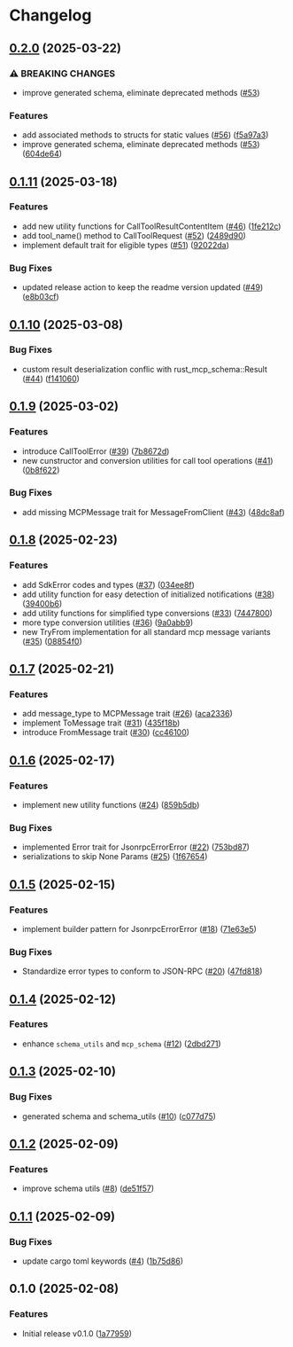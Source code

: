# Changelog

## [0.2.0](https://github.com/rust-mcp-stack/rust-mcp-schema/compare/v0.1.11...v0.2.0) (2025-03-22)


### ⚠ BREAKING CHANGES

* improve generated schema, eliminate deprecated methods ([#53](https://github.com/rust-mcp-stack/rust-mcp-schema/issues/53))

### Features

* add associated methods to structs for static values ([#56](https://github.com/rust-mcp-stack/rust-mcp-schema/issues/56)) ([f5a97a3](https://github.com/rust-mcp-stack/rust-mcp-schema/commit/f5a97a3aabf7ddcb18813decd854bed63eec0227))
* improve generated schema, eliminate deprecated methods ([#53](https://github.com/rust-mcp-stack/rust-mcp-schema/issues/53)) ([604de64](https://github.com/rust-mcp-stack/rust-mcp-schema/commit/604de64207d04896a2bbafb6d771b98603a3988d))

## [0.1.11](https://github.com/rust-mcp-stack/rust-mcp-schema/compare/v0.1.10...v0.1.11) (2025-03-18)


### Features

* add new utility functions for CallToolResultContentItem ([#46](https://github.com/rust-mcp-stack/rust-mcp-schema/issues/46)) ([1fe212c](https://github.com/rust-mcp-stack/rust-mcp-schema/commit/1fe212c38a37033180644d938f38e990126465ea))
* add tool_name() method to CallToolRequest ([#52](https://github.com/rust-mcp-stack/rust-mcp-schema/issues/52)) ([2489d90](https://github.com/rust-mcp-stack/rust-mcp-schema/commit/2489d900acee25efdfbc21066110a59665ab2e7f))
* implement default trait for eligible types ([#51](https://github.com/rust-mcp-stack/rust-mcp-schema/issues/51)) ([92022da](https://github.com/rust-mcp-stack/rust-mcp-schema/commit/92022da588dcaa882debeea1c9ca6c5012f5077f))


### Bug Fixes

* updated release action to keep the readme version updated ([#49](https://github.com/rust-mcp-stack/rust-mcp-schema/issues/49)) ([e8b03cf](https://github.com/rust-mcp-stack/rust-mcp-schema/commit/e8b03cfd8879074b8f0ce35860647782549c190b))

## [0.1.10](https://github.com/rust-mcp-stack/rust-mcp-schema/compare/v0.1.9...v0.1.10) (2025-03-08)


### Bug Fixes

* custom result deserialization conflic with rust_mcp_schema::Result ([#44](https://github.com/rust-mcp-stack/rust-mcp-schema/issues/44)) ([f141060](https://github.com/rust-mcp-stack/rust-mcp-schema/commit/f14106047ee6fdc499f0915ea2029954cf06d634))

## [0.1.9](https://github.com/rust-mcp-stack/rust-mcp-schema/compare/v0.1.8...v0.1.9) (2025-03-02)


### Features

* introduce CallToolError ([#39](https://github.com/rust-mcp-stack/rust-mcp-schema/issues/39)) ([7b8672d](https://github.com/rust-mcp-stack/rust-mcp-schema/commit/7b8672d7aecd67448bff7d9f3fa933d25ea845bc))
* new cunstructor and conversion utilities for call tool operations ([#41](https://github.com/rust-mcp-stack/rust-mcp-schema/issues/41)) ([0b8f622](https://github.com/rust-mcp-stack/rust-mcp-schema/commit/0b8f6223ca5fd709ab55f4d7f0f9aef6e81e21b0))


### Bug Fixes

* add missing MCPMessage trait for MessageFromClient ([#43](https://github.com/rust-mcp-stack/rust-mcp-schema/issues/43)) ([48dc8af](https://github.com/rust-mcp-stack/rust-mcp-schema/commit/48dc8af9f677d1675e34bb429d7f493d163d51b6))

## [0.1.8](https://github.com/rust-mcp-stack/rust-mcp-schema/compare/v0.1.7...v0.1.8) (2025-02-23)


### Features

* add SdkError codes and types ([#37](https://github.com/rust-mcp-stack/rust-mcp-schema/issues/37)) ([034ee8f](https://github.com/rust-mcp-stack/rust-mcp-schema/commit/034ee8f31f86314ff879174b33f41924da5cdb72))
* add utility function for easy detection of initialized notifications ([#38](https://github.com/rust-mcp-stack/rust-mcp-schema/issues/38)) ([39400b6](https://github.com/rust-mcp-stack/rust-mcp-schema/commit/39400b6f13b07a0a59180dcba38cc07249e907f7))
* add utility functions for simplified type conversions ([#33](https://github.com/rust-mcp-stack/rust-mcp-schema/issues/33)) ([7447800](https://github.com/rust-mcp-stack/rust-mcp-schema/commit/74478006769feb8692bf6a62cf51c549eb69863b))
* more type conversion utilities ([#36](https://github.com/rust-mcp-stack/rust-mcp-schema/issues/36)) ([9a0abb9](https://github.com/rust-mcp-stack/rust-mcp-schema/commit/9a0abb9a37cd7feb7555a7f98f23ad6a05c7410e))
* new TryFrom implementation for all standard mcp message variants ([#35](https://github.com/rust-mcp-stack/rust-mcp-schema/issues/35)) ([08854f0](https://github.com/rust-mcp-stack/rust-mcp-schema/commit/08854f07f93da8fe2bcd56bab7c910ac490413d8))

## [0.1.7](https://github.com/rust-mcp-stack/rust-mcp-schema/compare/v0.1.6...v0.1.7) (2025-02-21)


### Features

* add message_type to MCPMessage trait ([#26](https://github.com/rust-mcp-stack/rust-mcp-schema/issues/26)) ([aca2336](https://github.com/rust-mcp-stack/rust-mcp-schema/commit/aca2336f6fa9258098d934bb5e5205ae12ebed1f))
* implement ToMessage trait ([#31](https://github.com/rust-mcp-stack/rust-mcp-schema/issues/31)) ([435f18b](https://github.com/rust-mcp-stack/rust-mcp-schema/commit/435f18b376db0f368f8995fc5c76f8b95eb75ebe))
* introduce FromMessage trait ([#30](https://github.com/rust-mcp-stack/rust-mcp-schema/issues/30)) ([cc46100](https://github.com/rust-mcp-stack/rust-mcp-schema/commit/cc46100a3e66889f21df919c98abefd4598dfa30))

## [0.1.6](https://github.com/rust-mcp-stack/rust-mcp-schema/compare/v0.1.5...v0.1.6) (2025-02-17)


### Features

* implement new utility functions ([#24](https://github.com/rust-mcp-stack/rust-mcp-schema/issues/24)) ([859b5db](https://github.com/rust-mcp-stack/rust-mcp-schema/commit/859b5dbf4705774dd3f73f50f870aaa573ba624b))


### Bug Fixes

* implemented Error trait for JsonrpcErrorError ([#22](https://github.com/rust-mcp-stack/rust-mcp-schema/issues/22)) ([753bd87](https://github.com/rust-mcp-stack/rust-mcp-schema/commit/753bd87d7b8ccf36a8ca697f7c6c6dacb632a59e))
* serializations to skip None Params ([#25](https://github.com/rust-mcp-stack/rust-mcp-schema/issues/25)) ([1f67654](https://github.com/rust-mcp-stack/rust-mcp-schema/commit/1f67654a3a755d06a5b7dda1577d6763f4315cd0))

## [0.1.5](https://github.com/rust-mcp-stack/rust-mcp-schema/compare/v0.1.4...v0.1.5) (2025-02-15)


### Features

* implement builder pattern for JsonrpcErrorError ([#18](https://github.com/rust-mcp-stack/rust-mcp-schema/issues/18)) ([71e63e5](https://github.com/rust-mcp-stack/rust-mcp-schema/commit/71e63e51e01fc934e6388b32c50a46602899fe5d))


### Bug Fixes

* Standardize error types  to conform to JSON-RPC ([#20](https://github.com/rust-mcp-stack/rust-mcp-schema/issues/20)) ([47fd818](https://github.com/rust-mcp-stack/rust-mcp-schema/commit/47fd818867626fe318b410e3adfa4b378c51ce69))

## [0.1.4](https://github.com/rust-mcp-stack/rust-mcp-schema/compare/v0.1.3...v0.1.4) (2025-02-12)


### Features

* enhance `schema_utils` and `mcp_schema` ([#12](https://github.com/rust-mcp-stack/rust-mcp-schema/issues/12)) ([2dbd271](https://github.com/rust-mcp-stack/rust-mcp-schema/commit/2dbd2714259fb4d31927705565a3a25a3c9e89c0))

## [0.1.3](https://github.com/rust-mcp-stack/rust-mcp-schema/compare/v0.1.2...v0.1.3) (2025-02-10)


### Bug Fixes

* generated schema and schema_utils ([#10](https://github.com/rust-mcp-stack/rust-mcp-schema/issues/10)) ([c077d75](https://github.com/rust-mcp-stack/rust-mcp-schema/commit/c077d7583f9278622c489d95a20afccca2c9982e))

## [0.1.2](https://github.com/rust-mcp-stack/rust-mcp-schema/compare/v0.1.1...v0.1.2) (2025-02-09)


### Features

* improve schema utils ([#8](https://github.com/rust-mcp-stack/rust-mcp-schema/issues/8)) ([de51f57](https://github.com/rust-mcp-stack/rust-mcp-schema/commit/de51f57461d12294a330c8f0ec432a6dbc50fcca))

## [0.1.1](https://github.com/rust-mcp-stack/rust-mcp-schema/compare/v0.1.0...v0.1.1) (2025-02-09)


### Bug Fixes

* update cargo toml keywords ([#4](https://github.com/rust-mcp-stack/rust-mcp-schema/issues/4)) ([1b75d86](https://github.com/rust-mcp-stack/rust-mcp-schema/commit/1b75d86ec46c91f398e8265f069f642d59e9ec0e))

## 0.1.0 (2025-02-08)


### Features

* Initial release v0.1.0 ([1a77959](https://github.com/rust-mcp-stack/rust-mcp-schema/commit/1a7795923fac8dca1991a47f161369b30ca382fe))
